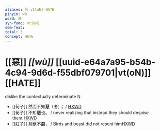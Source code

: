 ```yaml
---
aliases: 惡 vt(oN) HATE
pinyin: wù
word: 惡
syn-func: vt(oN)
sem-feat: 
total: 3
concept: HATE 
---
```

# [[惡]] *[[wù]]*  [[uuid-e64a7a95-b54b-4c94-9d6d-f55dbf079701|vt(oN)]] [[HATE]]
dislike the contextually determinate N
 - [[荀子]] 然而不知**惡**（者）；
                     / [HXWD](https://hxwd.org/textview.html?location=KR3a0002_tls_008-13a.17)
 - [[荀子]] 不知**惡**也。
                     / never realizing that instead they should despise them.[HXWD](https://hxwd.org/textview.html?location=KR3a0002_tls_008-6a.41)
 - [[莊子]] 鳥獸不**惡**，
                     / Birds and beast did not resent him[HXWD](https://hxwd.org/textview.html?location=KR5c0126_tls_020-8a.56)